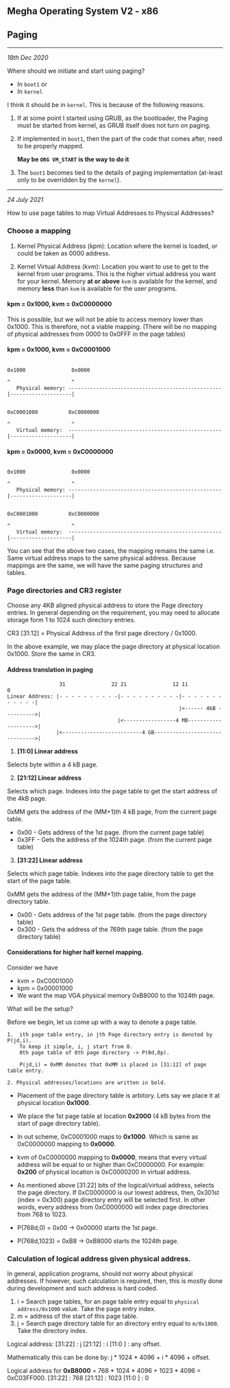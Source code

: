 ## Megha Operating System V2 - x86
## Paging
------------------------------------------------------------------------------
_18th Dec 2020_

Where should we initiate and start using paging? 
 * In `boot1` or 
 * In `kernel`

I think it should be in `kernel`. This is because of the following reasons.

 1. If at some point I started using GRUB, as the bootloader, the Paging must
    be started from kernel, as GRUB itself does not turn on paging.

 2. If implemented in `boot1`, then the part of the code that comes after, need
    to be properly mapped. 

    **May be `ORG VM_START` is the way to do it**

  3. The `boot1` becomes tied to the details of paging implementation (at-least
     only to be overridden by the `kernel`).

------------------------------------------------------------------------------
_24 July 2021_

How to use page tables to map Virtual Addresses to Physical Addresses?

### Choose a mapping

1. Kernel Physical Address (kpm):
   Location where the kernel is loaded, or could be taken as 0000 address.

2. Kernel Virtual Address (kvm):
   Location you want to use to get to the kernel from user programs. This is the higher virtual 
   address you want for your kernel. Memory __at or above__ `kvm` is available for the kernel, and 
   memory __less__ than `kvm` is available for the user programs.

#### kpm = 0x1000, kvm = 0xC0000000

This is possible, but we will not be able to access memory lower than 0x1000. This is therefore,
not a viable mapping. (There will be no mapping of physical addresses from 0000 to 0x0FFF in 
the page tables)

#### kpm = 0x1000, kvm = 0xC0001000
```
                                                                    0x1000               0x0000  
                                                                      ^                    ^
   Physical memory: --------------------------------------------------|--------------------|

                                                                 0xC0001000          0xC0000000
                                                                      ^                    ^
   Virtual memory:  --------------------------------------------------|--------------------|
```

#### kpm = 0x0000, kvm = 0xC0000000
```
                                                                    0x1000               0x0000  
                                                                      ^                    ^
   Physical memory: --------------------------------------------------|--------------------|

                                                                 0xC0001000          0xC0000000
                                                                      ^                    ^
   Virtual memory:  --------------------------------------------------|--------------------|
```

You can see that the above two cases, the mapping remains the same i.e. Same virtual address maps
to the same physical address. Because mappings are the same, we will have the same paging 
structures and tables.

### Page directories and CR3 register

Choose any 4KB aligned physical address to store the Page directory entries. 
In general depending on the requirement, you may need to allocate storage form 1 to 1024 such 
directory entries.

CR3 [31:12] = Physical Address of the first page directory / 0x1000.

In the above example, we may place the page directory at physical location 0x1000. 
Store the same in CR3.

#### Address translation in paging

```
                 31               22 21               12 11                    0 
Linear Address: |- - - - - - - - - -|- - - - - - - - - -|- - - - - - - - - - - -|
                                                        |<------ 4kB ---------->| 
                                    |<-----------------4 MB-------------------->| 
                |<--------------------------4 GB------------------------------->|
```

1.  **[11:0] Linear address**

Selects byte within a 4 kB page.

2. **[21:12] Linear address**

Selects which page. 
Indexes into the page table to get the start address of the 4kB page.

0xMM gets the address of the (MM+1)th 4 kB page, from the current page table.

 * 0x00     - Gets address of the 1st page.        (from the current page table)
 * 0x3FF    - Gets the address of the 1024th page. (from the current page table)

3. **[31:22] Linear address**

Selects which page table.
Indexes into the page directory table to get the start of the page table.

0xMM gets the address of the (MM+1)th page table, from the page directory table.

 * 0x00     - Gets address of the 1st page table.       (from the page directory table)
 * 0x300    - Gets the address of the 769th page table. (from the page directory table)

#### Considerations for higher half kernel mapping.

Consider we have 
* kvm = 0xC0001000
* kpm = 0x00001000
* We want the map VGA physical memory 0xB8000 to the 1024th page.

What will be the setup?

Before we begin, let us come up with a way to denote a page table.

```
1.  ith page table entry, in jth Page directory entry is denoted by P(jd,i).
    To keep it simple, i, j start from 0. 
    0th page table of 0th page directory -> P(0d,0p).

    P(jd,i) = 0xMM denotes that 0xMM is placed in [31:12] of page table entry.

2. Physical addresses/locations are written in bold.
```

* Placement of the page directory table is arbitory. Lets say we place it at physical location
  **0x1000**.

* We place the 1st page table at location **0x2000** (4 kB bytes from the start of page directory 
  table).

* In out scheme, 0xC0001000 maps to **0x1000**. Which is same as 0xC0000000 mapping to **0x0000**.

* kvm of 0xC0000000 mapping to **0x0000**, means that every virtual address will be equal to or
  higher than 0xC0000000.
  For example: **0x200** of physical location is 0xC0000200 in virtual address.

* As mentioned above [31:22] bits of the logical/virtual address, selects the page directory.
  If 0xC0000000 is our lowest address, then, 0x301st (index = 0x300) page directory entry will be 
  selected first. In other words, every address from 0xC0000000 will index page directories 
  from 768 to 1023.

* P(768d,0)    = 0x00  -> 0x00000 starts the 1st page.
* P(768d,1023) = 0xB8  -> 0xB8000 starts the 1024th page.

### Calculation of logical address given physical address.

In general, application programs, should not worry about physical addresses. If however, such
calculation is required, then, this is mostly done during development and such address is 
hard coded.

1. i = Search page tables, for an page table entry equal to `physical address/0x1000` value. 
       Take the page entry index.
2. m = address of the start of this page table.
3. j = Search page directory table for an directory entry equal to `m/0x1000`. 
       Take the directory index.

Logical address:
[31:22] : j
[21:12] : i
[11:0 ] : any offset.

Mathematically this can be done by: j * 1024 * 4096 + i * 4096 + offset.

Logical address for **0xB8000** = 768 * 1024 * 4096 + 1023 * 4096 = 0xC03FF000.
[31:22] : 768
[21:12] : 1023
[11:0 ] : 0

